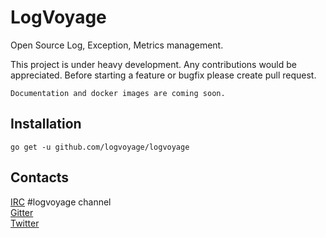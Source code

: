 # LogVoyage

Open Source Log, Exception, Metrics management.

This project is under heavy development. Any contributions would be appreciated. Before starting a feature or bugfix please create pull request.

```
Documentation and docker images are coming soon.
```

## Installation
```
go get -u github.com/logvoyage/logvoyage
```

## Contacts
[IRC](http://webchat.freenode.net/?channels=#logvoyage) #logvoyage channel  
[Gitter](http://gitter.im/logvoyage/Lobby)  
[Twitter](https://twitter.com/firstrow)  

